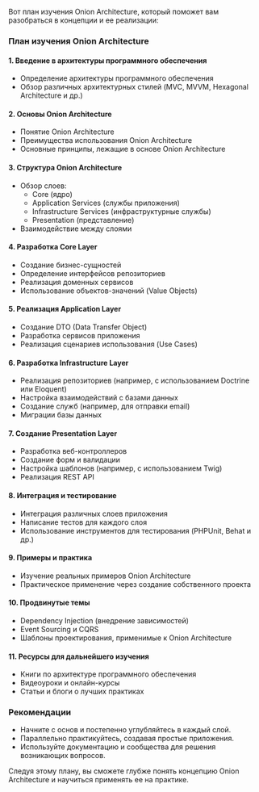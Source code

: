 Вот план изучения Onion Architecture, который поможет вам разобраться в концепции и ее реализации:

### План изучения Onion Architecture

#### 1. Введение в архитектуры программного обеспечения
   - Определение архитектуры программного обеспечения
   - Обзор различных архитектурных стилей (MVC, MVVM, Hexagonal Architecture и др.)

#### 2. Основы Onion Architecture
   - Понятие Onion Architecture
   - Преимущества использования Onion Architecture
   - Основные принципы, лежащие в основе Onion Architecture

#### 3. Структура Onion Architecture
   - Обзор слоев:
     - Core (ядро)
     - Application Services (службы приложения)
     - Infrastructure Services (инфраструктурные службы)
     - Presentation (представление)
   - Взаимодействие между слоями

#### 4. Разработка Core Layer
   - Создание бизнес-сущностей
   - Определение интерфейсов репозиториев
   - Реализация доменных сервисов
   - Использование объектов-значений (Value Objects)

#### 5. Реализация Application Layer
   - Создание DTO (Data Transfer Object)
   - Разработка сервисов приложения
   - Реализация сценариев использования (Use Cases)

#### 6. Разработка Infrastructure Layer
   - Реализация репозиториев (например, с использованием Doctrine или Eloquent)
   - Настройка взаимодействий с базами данных
   - Создание служб (например, для отправки email)
   - Миграции базы данных

#### 7. Создание Presentation Layer
   - Разработка веб-контроллеров
   - Создание форм и валидации
   - Настройка шаблонов (например, с использованием Twig)
   - Реализация REST API

#### 8. Интеграция и тестирование
   - Интеграция различных слоев приложения
   - Написание тестов для каждого слоя
   - Использование инструментов для тестирования (PHPUnit, Behat и др.)

#### 9. Примеры и практика
   - Изучение реальных примеров Onion Architecture
   - Практическое применение через создание собственного проекта

#### 10. Продвинутые темы
   - Dependency Injection (внедрение зависимостей)
   - Event Sourcing и CQRS
   - Шаблоны проектирования, применимые к Onion Architecture

#### 11. Ресурсы для дальнейшего изучения
   - Книги по архитектуре программного обеспечения
   - Видеоуроки и онлайн-курсы
   - Статьи и блоги о лучших практиках

### Рекомендации
- Начните с основ и постепенно углубляйтесь в каждый слой.
- Параллельно практикуйтесь, создавая простые приложения.
- Используйте документацию и сообщества для решения возникающих вопросов.

Следуя этому плану, вы сможете глубже понять концепцию Onion Architecture и научиться применять ее на практике.